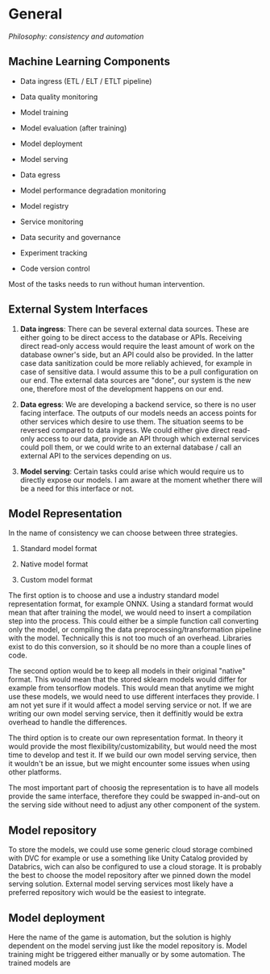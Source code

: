 # General

*Philosophy: consistency and automation*

## Machine Learning Components

- Data ingress (ETL / ELT / ETLT pipeline)

- Data quality monitoring

- Model training

- Model evaluation (after training)

- Model deployment

- Model serving

- Data egress

- Model performance degradation monitoring

- Model registry

- Service monitoring

- Data security and governance

- Experiment tracking

- Code version control

Most of the tasks needs to run without human intervention.

## External System Interfaces

1. **Data ingress**: There can be several external data sources. These are either going to be direct access to the database or APIs. Receiving direct read-only access would require the least amount of work on the database owner's side, but an API could also be provided. In the latter case data sanitization could be more reliably achieved, for example in case of sensitive data. I would assume this to be a pull configuration on our end. The external data sources are "done", our system is the new one, therefore most of the development happens on our end.

2. **Data egress**: We are developing a backend service, so there is no user facing interface. The outputs of our models needs an access points for other services which desire to use them. The situation seems to be reversed compared to data ingress. We could either give direct read-only access to our data, provide an API through which external services could poll them, or we could write to an external database / call an external API to the services depending on us.

3. **Model serving**: Certain tasks could arise which would require us to directly expose our models. I am aware at the moment whether there will be a need for this interface or not.

## Model Representation

In the name of consistency we can choose between three strategies.

1. Standard model format

2. Native model format

3. Custom model format

The first option is to choose and use a industry standard model representation format, for example ONNX. Using a standard format would mean that after training the model, we would need to insert a compilation step into the process. This could either be a simple function call converting only the model, or compiling the data preprocessing/transformation pipeline with the model. Technically this is not too much of an overhead. Libraries exist to do this conversion, so it should be no more than a couple lines of code.

The second option would be to keep all models in their original "native" format. This would mean that the stored sklearn models would differ for example from tensorflow models. This would mean that anytime we might use these models, we would need to use different interfaces they provide. I am not yet sure if it would affect a model serving service or not. If we are writing our own model serving service, then it deffinitly would be extra overhead to handle the differences.

The third option is to create our own representation format. In theory it would provide the most flexibility/customizability, but would need the most time to develop and test it. If we build our own model serving service, then it wouldn't be an issue, but we might encounter some issues when using other platforms.

The most important part of choosig the representation is to have all models provide the same interface, therefore they could be swapped in-and-out on the serving side without need to adjust any other component of the system. 

## Model repository

To store the models, we could use some generic cloud storage combined with DVC for example or use a something like Unity Catalog provided by Databrics, wich can also be configured to use a cloud storage. It is probably the best to choose the model repository after we pinned down the model serving solution. External model serving services most likely have a preferred repository wich would be the easiest to integrate.

## Model deployment

Here the name of the game is automation, but the solution is highly dependent on the model serving just like the model repository is. Model training might be triggered either manually or by some automation. The trained models are 
